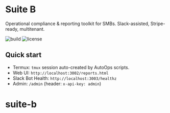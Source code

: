 # Suite B

Operational compliance & reporting toolkit for SMBs. Slack-assisted, Stripe-ready, multitenant.

![build](https://img.shields.io/badge/build-passing-brightgreen) ![license](https://img.shields.io/badge/license-MIT-blue)

## Quick start
- Termux: `tmux` session auto-created by AutoOps scripts.
- Web UI: `http://localhost:3002/reports.html`
- Slack Bot Health: `http://localhost:3003/healthz`
- Admin: `/admin` (header: `x-api-key: admin`)

# suite-b
